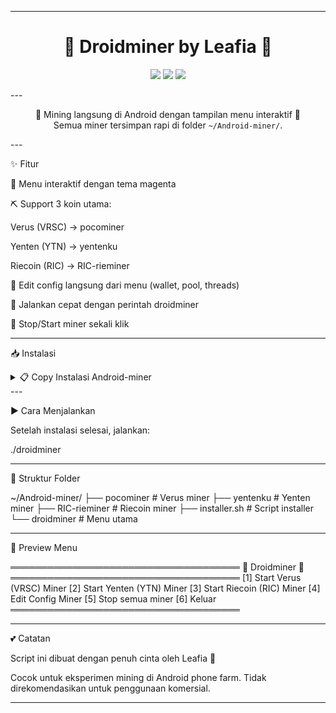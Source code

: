 


---

<h1 align="center">💎 Droidminer by Leafia 💎</h1><p align="center">
  <img src="https://img.shields.io/badge/Platform-Android%20%7C%20Termux-magenta?style=for-the-badge" />
  <img src="https://img.shields.io/badge/Language-Bash-green?style=for-the-badge" />
  <img src="https://img.shields.io/badge/Made%20with-%F0%9F%92%95%20by%20Leafia-pink?style=for-the-badge" />
</p>
---

<p align="center">
  🌸 Mining langsung di Android dengan tampilan menu interaktif 🌸<br/>
  Semua miner tersimpan rapi di folder <code>~/Android-miner/</code>.
</p>
---

✨ Fitur

🎨 Menu interaktif dengan tema magenta

⛏️ Support 3 koin utama:

Verus (VRSC) → pocominer

Yenten (YTN) → yentenku

Riecoin (RIC) → RIC-rieminer


📝 Edit config langsung dari menu (wallet, pool, threads)

🚀 Jalankan cepat dengan perintah droidminer

🔧 Stop/Start miner sekali klik



---

📥 Instalasi

<details>
<summary>📋 Copy Instalasi Android-miner</summary>pkg update -y && pkg upgrade -y
pkg install -y git

git clone https://github.com/viantmocy/Android-miner
cd Android-miner
chmod +x installer.sh
./installer.sh

</details>
---

▶️ Cara Menjalankan

Setelah instalasi selesai, jalankan:

./droidminer


---

📂 Struktur Folder

~/Android-miner/
 ├── pocominer      # Verus miner
 ├── yentenku       # Yenten miner
 ├── RIC-rieminer   # Riecoin miner
 ├── installer.sh   # Script installer
 └── droidminer     # Menu utama


---

🌸 Preview Menu

═════════════════════════════════════
       💎 Droidminer 💎
═════════════════════════════════════
 [1] Start Verus (VRSC) Miner
 [2] Start Yenten (YTN) Miner
 [3] Start Riecoin (RIC) Miner
 [4] Edit Config Miner
 [5] Stop semua miner
 [6] Keluar
═════════════════════════════════════


---

💕 Catatan

Script ini dibuat dengan penuh cinta oleh Leafia 💖

Cocok untuk eksperimen mining di Android phone farm.
Tidak direkomendasikan untuk penggunaan komersial.


---
